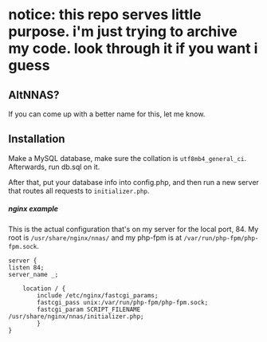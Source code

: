 # notice: this repo serves little purpose. i'm just trying to archive my code. look through it if you want i guess

## AltNNAS?
If you can come up with a better name for this, let me know.

## Installation
Make a MySQL database, make sure the collation is `utf8mb4_general_ci`.
Afterwards, run db.sql on it.

After that, put your database info into config.php, and then run a new server that routes all requests to `initializer.php`.

##### nginx example
This is the actual configuration that's on my server for the local port, 84.
My root is `/usr/share/nginx/nnas/` and my php-fpm is at `/var/run/php-fpm/php-fpm.sock`.
```nginx
server {
listen 84;
server_name _;

    location / {
        include /etc/nginx/fastcgi_params;
		fastcgi_pass unix:/var/run/php-fpm/php-fpm.sock;
		fastcgi_param SCRIPT_FILENAME /usr/share/nginx/nnas/initializer.php;
        }
}

```
